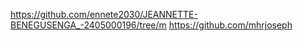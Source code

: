 https://github.com/ennete2030/JEANNETTE-BENEGUSENGA_-2405000196/tree/m
https://github.com/mhrjoseph


